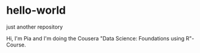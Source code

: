 # hello-world
just another repository

Hi,
I'm Pia and I'm doing the Cousera "Data Science: Foundations using R"-Course.
